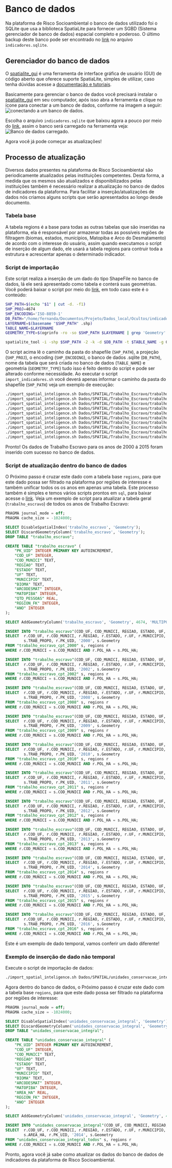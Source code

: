 # Banco de dados

 Na plataforma de Risco Socioambiental o banco de dados utilizado foi o SQLite que usa a biblioteca SpatiaLite para fornecer um SGBD (Sistema gerenciador de banco de dados) espacial completo e poderoso. O último backup deste banco pode ser encontrado no [link](https://drive.google.com/file/d/1Qww9WQ7G1YHZ1ndLEYzrTrcjAklTRP1v/view?usp=sharing) no arquivo `indicadores.sqlite`. 


## Gerenciador do banco de dados

O [spatialite_gui](https://www.gaia-gis.it/fossil/spatialite_gui/index) é uma ferramenta de interface gráfica de usuário (GUI) de código aberto que oferece suporte SpatiaLite, simples de utilizar, caso tenha dúvidas acesse a [documentação e tutoriais](http://www.gaia-gis.it/gaia-sins/spatialite-gui-docs/). 

Basicamente para gerenciar o banco de dados você precisará instalar o [spatialite_gui](https://www.gaia-gis.it/fossil/spatialite_gui/index) em seu computador, após isso abra a ferramenta e clique no ícone para conectar a um banco de dados, conforme na imagem a seguir:
![conectando a um banco de dados.](/imgs/03/spatialite_1.png "conectando a um banco de dados.")

Escolha o arquivo `indicadores.sqlite` que baixou agora a pouco por meio do [link](https://drive.google.com/file/d/1Qww9WQ7G1YHZ1ndLEYzrTrcjAklTRP1v/view?usp=sharing), assim o banco será carregado na ferramenta veja:
![Banco de dados carregado.](/imgs/03/spatialite_2.png "Banco de dados carregado.")

Agora você já pode começar as atualizações!

## Processo de atualização

Diversos dados presentes na plataforma de Risco Socioambiental são periodicamente atualizados pelas instituições competentes. Desta forma, a medida que os mesmos são atualizados e disponibilizados pelas instituições também é necessário realizar a atualização no banco de dados de indicadores da plataforma. Para facilitar a inserção/atualizações de dados nós criamos alguns scripts que serão apresentados ao longo desde documento.

### Tabela base

A tabela regions é a base para todas as outras tabelas que são inseridas na plataforma, ela é responsável por armazenar todas as possíveis regiões de filtragem (biomas, estados, municípios, Matopiba e Arco do Desmatamento) de acordo com o interesse do usuário, assim quando executamos o script de inserção de algum dado, ele usará a tabela regions para contruir toda a estrutura e acrescentar apenas o determinado indicador.

### Script de importação

Este script realiza a inserção de um dado do tipo ShapeFile no banco de dados, lá ele será apresentado como tabela e conterá suas geometrias. Você poderá baixar o script por meio do [link](https://drive.google.com/file/d/1g-ifse7WkYiGaQ7V2ulcbOHnMDggmQmt/view?usp=sharing), em todo caso este é o conteúdo:

``` sh
SHP_PATH=$(echo "$1" | cut -d. -f1)
SHP_PROJ=4674
SHP_ENCODING='ISO-8859-1'
DB_PATH="/home/fernanda/Documentos/Projeto/Dados_local/Ocultos/indicadores.sqlite"
LAYERNAME=$(basename "$SHP_PATH" .shp)
TABLE_NAME=$LAYERNAME
GEOMETRY_TYPE=$(ogrinfo -ro -so $SHP_PATH $LAYERNAME | grep 'Geometry' | cut -d':' -f2)

spatialite_tool -i -shp $SHP_PATH -2 -k -d $DB_PATH -t $TABLE_NAME -g Geometry -s $SHP_PROJ -c $SHP_ENCODING --type $GEOMETRY_TYPE
```


O script acima lê o caminho da pasta do shapefile (`SHP_PATH`), a projeção (`SHP_PROJ`), o encoding (`SHP_ENCODING`), o banco de dados .sqlite (`DB_PATH`), nome da tabela que será criada no banco de dados (`TABLE_NAME`) e geometria (`GEOMETRY_TYPE`)  tudo isso é feito dentro do script e pode ser alterado conforme necessidade.
Ao executar o script `import_indicadores.sh` você deverá apenas informar o caminho da pasta do shapefile (`SHP_PATH`) veja um exemplo de execução:

``` sh
./import_spatial_inteligence.sh Dados/SPATIAL/Trabalho_Escravo/trabalho_escravo_cpt_2000.shp
./import_spatial_inteligence.sh Dados/SPATIAL/Trabalho_Escravo/trabalho_escravo_cpt_2002.shp
./import_spatial_inteligence.sh Dados/SPATIAL/Trabalho_Escravo/trabalho_escravo_cpt_2008.shp
./import_spatial_inteligence.sh Dados/SPATIAL/Trabalho_Escravo/trabalho_escravo_cpt_2009.shp
./import_spatial_inteligence.sh Dados/SPATIAL/Trabalho_Escravo/trabalho_escravo_cpt_2010.shp
./import_spatial_inteligence.sh Dados/SPATIAL/Trabalho_Escravo/trabalho_escravo_cpt_2011.shp
./import_spatial_inteligence.sh Dados/SPATIAL/Trabalho_Escravo/trabalho_escravo_cpt_2012.shp
./import_spatial_inteligence.sh Dados/SPATIAL/Trabalho_Escravo/trabalho_escravo_cpt_2013.shp
./import_spatial_inteligence.sh Dados/SPATIAL/Trabalho_Escravo/trabalho_escravo_cpt_2014.shp
./import_spatial_inteligence.sh Dados/SPATIAL/Trabalho_Escravo/trabalho_escravo_cpt_2015.shp
```
Pronto! Os dados de Trabalho Escravo para os anos de 2000 á 2015 foram inserido com sucesso no banco de dados. 

### Script de atualização dentro do banco de dados

O Próximo passo é cruzar este dado com a tabela base `regions`, para que este dado possa ser filtrado na plataforma por regiões de interesse e também unificar todos os os anos em apenas uma tabela. Este processo também é simples e temos vários scripts prontos em `sql`, para baixar acesse o [link](https://drive.google.com/file/d/10A5MKBrPCmOqun7Dcy7F6acyuhI9K9uT/view?usp=sharing). Veja um exemplo de script para atualizar a tabela geral (`trabalho_escravo`) de todos os anos de Trabalho Escravo:

``` sql
PRAGMA journal_mode = off;
PRAGMA cache_size = -1024000;

SELECT DisableSpatialIndex('trabalho_escravo', 'Geometry');
SELECT DiscardGeometryColumn('trabalho_escravo', 'Geometry');
DROP TABLE "trabalho_escravo";

CREATE TABLE "trabalho_escravo" (
	"PK_UID" INTEGER PRIMARY KEY AUTOINCREMENT,
	"COD_UF" INTEGER,
	"COD_MUNICI" TEXT,
	"REGIAO" TEXT,
	"ESTADO" TEXT,
	"UF" TEXT,
	"MUNICIPIO" TEXT,
	"BIOMA" TEXT,
	"ARCODESMAT" INTEGER,
	"MATOPIBA" INTEGER,
	"QTD_PESSOAS" REAL,
	"REGION_FK" INTEGER,
	"ANO" INTEGER
);

SELECT AddGeometryColumn('trabalho_escravo', 'Geometry', 4674, 'MULTIPOLYGON', 2);

INSERT INTO "trabalho_escravo"(COD_UF, COD_MUNICI, REGIAO, ESTADO, UF, MUNICIPIO, BIOMA, ARCODESMAT, MATOPIBA, QTD_PESSOAS, REGION_FK, ANO, Geometry)
SELECT 	r.COD_UF, r.COD_MUNICI, r.REGIAO, r.ESTADO, r.UF, r.MUNICIPIO, r.BIOMA, r.ARCODESMAT, r.MATOPIBA,
		s.TRAB_PROPO, r.PK_UID, '2000', s.Geometry
FROM "trabalho_escravo_cpt_2000" s, regions r
WHERE r.COD_MUNICI = s.COD_MUNICI AND r.POL_HA = s.POL_HA;

INSERT INTO "trabalho_escravo"(COD_UF, COD_MUNICI, REGIAO, ESTADO, UF, MUNICIPIO, BIOMA, ARCODESMAT, MATOPIBA, QTD_PESSOAS, REGION_FK, ANO, Geometry)
SELECT 	r.COD_UF, r.COD_MUNICI, r.REGIAO, r.ESTADO, r.UF, r.MUNICIPIO, r.BIOMA, r.ARCODESMAT, r.MATOPIBA,
		s.TRAB_PROPO, r.PK_UID, '2002', s.Geometry
FROM "trabalho_escravo_cpt_2002" s, regions r
WHERE r.COD_MUNICI = s.COD_MUNICI AND r.POL_HA = s.POL_HA;

INSERT INTO "trabalho_escravo"(COD_UF, COD_MUNICI, REGIAO, ESTADO, UF, MUNICIPIO, BIOMA, ARCODESMAT, MATOPIBA, QTD_PESSOAS, REGION_FK, ANO, Geometry)
SELECT 	r.COD_UF, r.COD_MUNICI, r.REGIAO, r.ESTADO, r.UF, r.MUNICIPIO, r.BIOMA, r.ARCODESMAT, r.MATOPIBA,
		s.TRAB_PROPO, r.PK_UID, '2008', s.Geometry
FROM "trabalho_escravo_cpt_2008" s, regions r
WHERE r.COD_MUNICI = s.COD_MUNICI AND r.POL_HA = s.POL_HA;

INSERT INTO "trabalho_escravo"(COD_UF, COD_MUNICI, REGIAO, ESTADO, UF, MUNICIPIO, BIOMA, ARCODESMAT, MATOPIBA, QTD_PESSOAS, REGION_FK, ANO, Geometry)
SELECT 	r.COD_UF, r.COD_MUNICI, r.REGIAO, r.ESTADO, r.UF, r.MUNICIPIO, r.BIOMA, r.ARCODESMAT, r.MATOPIBA,
		s.TRAB_PROPO, r.PK_UID, '2009', s.Geometry
FROM "trabalho_escravo_cpt_2009" s, regions r
WHERE r.COD_MUNICI = s.COD_MUNICI AND r.POL_HA = s.POL_HA;

INSERT INTO "trabalho_escravo"(COD_UF, COD_MUNICI, REGIAO, ESTADO, UF, MUNICIPIO, BIOMA, ARCODESMAT, MATOPIBA, QTD_PESSOAS, REGION_FK, ANO, Geometry)
SELECT 	r.COD_UF, r.COD_MUNICI, r.REGIAO, r.ESTADO, r.UF, r.MUNICIPIO, r.BIOMA, r.ARCODESMAT, r.MATOPIBA,
		s.TRAB_PROPO, r.PK_UID, '2010', s.Geometry
FROM "trabalho_escravo_cpt_2010" s, regions r
WHERE r.COD_MUNICI = s.COD_MUNICI AND r.POL_HA = s.POL_HA;

INSERT INTO "trabalho_escravo"(COD_UF, COD_MUNICI, REGIAO, ESTADO, UF, MUNICIPIO, BIOMA, ARCODESMAT, MATOPIBA, QTD_PESSOAS, REGION_FK, ANO, Geometry)
SELECT 	r.COD_UF, r.COD_MUNICI, r.REGIAO, r.ESTADO, r.UF, r.MUNICIPIO, r.BIOMA, r.ARCODESMAT, r.MATOPIBA,
		s.TRAB_PROPO, r.PK_UID, '2011', s.Geometry
FROM "trabalho_escravo_cpt_2011" s, regions r
WHERE r.COD_MUNICI = s.COD_MUNICI AND r.POL_HA = s.POL_HA;

INSERT INTO "trabalho_escravo"(COD_UF, COD_MUNICI, REGIAO, ESTADO, UF, MUNICIPIO, BIOMA, ARCODESMAT, MATOPIBA, QTD_PESSOAS, REGION_FK, ANO, Geometry)
SELECT 	r.COD_UF, r.COD_MUNICI, r.REGIAO, r.ESTADO, r.UF, r.MUNICIPIO, r.BIOMA, r.ARCODESMAT, r.MATOPIBA,
		s.TRAB_PROPO, r.PK_UID, '2012', s.Geometry
FROM "trabalho_escravo_cpt_2012" s, regions r
WHERE r.COD_MUNICI = s.COD_MUNICI AND r.POL_HA = s.POL_HA;

INSERT INTO "trabalho_escravo"(COD_UF, COD_MUNICI, REGIAO, ESTADO, UF, MUNICIPIO, BIOMA, ARCODESMAT, MATOPIBA, QTD_PESSOAS, REGION_FK, ANO, Geometry)
SELECT 	r.COD_UF, r.COD_MUNICI, r.REGIAO, r.ESTADO, r.UF, r.MUNICIPIO, r.BIOMA, r.ARCODESMAT, r.MATOPIBA,
		s.TRAB_PROPO, r.PK_UID, '2013', s.Geometry
FROM "trabalho_escravo_cpt_2013" s, regions r
WHERE r.COD_MUNICI = s.COD_MUNICI AND r.POL_HA = s.POL_HA;

INSERT INTO "trabalho_escravo"(COD_UF, COD_MUNICI, REGIAO, ESTADO, UF, MUNICIPIO, BIOMA, ARCODESMAT, MATOPIBA, QTD_PESSOAS, REGION_FK, ANO, Geometry)
SELECT 	r.COD_UF, r.COD_MUNICI, r.REGIAO, r.ESTADO, r.UF, r.MUNICIPIO, r.BIOMA, r.ARCODESMAT, r.MATOPIBA,
		s.TRAB_PROPO, r.PK_UID, '2014', s.Geometry
FROM "trabalho_escravo_cpt_2014" s, regions r
WHERE r.COD_MUNICI = s.COD_MUNICI AND r.POL_HA = s.POL_HA;

INSERT INTO "trabalho_escravo"(COD_UF, COD_MUNICI, REGIAO, ESTADO, UF, MUNICIPIO, BIOMA, ARCODESMAT, MATOPIBA, QTD_PESSOAS, REGION_FK, ANO, Geometry)
SELECT 	r.COD_UF, r.COD_MUNICI, r.REGIAO, r.ESTADO, r.UF, r.MUNICIPIO, r.BIOMA, r.ARCODESMAT, r.MATOPIBA,
		s.TRAB_PROPO, r.PK_UID, '2015', s.Geometry
FROM "trabalho_escravo_cpt_2015" s, regions r
WHERE r.COD_MUNICI = s.COD_MUNICI AND r.POL_HA = s.POL_HA;

INSERT INTO "trabalho_escravo"(COD_UF, COD_MUNICI, REGIAO, ESTADO, UF, MUNICIPIO, BIOMA, ARCODESMAT, MATOPIBA, QTD_PESSOAS, REGION_FK, ANO, Geometry)
SELECT 	r.COD_UF, r.COD_MUNICI, r.REGIAO, r.ESTADO, r.UF, r.MUNICIPIO, r.BIOMA, r.ARCODESMAT, r.MATOPIBA,
		s.TRAB_PROPO, r.PK_UID, '2016', s.Geometry
FROM "trabalho_escravo_cpt_2016" s, regions r
WHERE r.COD_MUNICI = s.COD_MUNICI AND r.POL_HA = s.POL_HA;
```

Este é um exemplo de dado temporal, vamos conferir um dado diferente!

### Exemplo de inserção de dado não temporal

Execute o script de importação de dados:

``` sh
./import_spatial_inteligence.sh Dados/SPATIAL/unidades_conservacao_integral/unidades_conservacao_integral_todos.shp
```

Agora dentro do banco de dados, o Próximo passo é cruzar este dado com a tabela base `regions`, para que este dado possa ser filtrado na plataforma por regiões de interesse:

``` sql
PRAGMA journal_mode = off;
PRAGMA cache_size = -1024000;

SELECT DisableSpatialIndex('unidades_conservacao_integral', 'Geometry');
SELECT DiscardGeometryColumn('unidades_conservacao_integral', 'Geometry');
DROP TABLE "unidades_conservacao_integral";

CREATE TABLE "unidades_conservacao_integral" (
	"PK_UID" INTEGER PRIMARY KEY AUTOINCREMENT,
	"COD_UF" INTEGER,
	"COD_MUNICI" TEXT,
	"REGIAO" TEXT,
	"ESTADO" TEXT,
	"UF" TEXT,
	"MUNICIPIO" TEXT,
	"BIOMA" TEXT,
	"ARCODESMAT" INTEGER,
	"MATOPIBA" INTEGER,
	"AREA_HA" REAL,
	"REGION_FK" INTEGER,
	"ANO" INTEGER
);

SELECT AddGeometryColumn('unidades_conservacao_integral', 'Geometry', 4674, 'MULTIPOLYGON', 2);

INSERT INTO "unidades_conservacao_integral"(COD_UF, COD_MUNICI, REGIAO, ESTADO, UF, MUNICIPIO, BIOMA, ARCODESMAT, MATOPIBA, AREA_HA, REGION_FK, ANO, Geometry)
SELECT 	r.COD_UF, r.COD_MUNICI, r.REGIAO, r.ESTADO, r.UF, r.MUNICIPIO, r.BIOMA, r.ARCODESMAT, r.MATOPIBA,
		s.AREA_HA, r.PK_UID, '2014', s.Geometry
FROM "unidades_conservacao_integral_todos" s, regions r
WHERE r.COD_MUNICI = s.COD_MUNICI AND r.POL_HA = s.POL_HA;
```

Pronto, agora você já sabe como atualizar os dados do banco de dados de indicadores da plataforma de Risco Socioambiental.